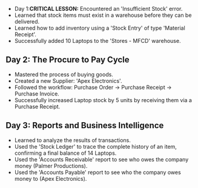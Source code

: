 - Day 1:**CRITICAL LESSON:** Encountered an 'Insufficient Stock' error.
- Learned that stock items must exist in a warehouse before they can be delivered.
- Learned how to add inventory using a 'Stock Entry' of type 'Material Receipt'.
- Successfully added 10 Laptops to the 'Stores - MFCD' warehouse.

## Day 2: The Procure to Pay Cycle
- Mastered the process of buying goods.
- Created a new Supplier: 'Apex Electronics'.
- Followed the workflow: Purchase Order -> Purchase Receipt -> Purchase Invoice.
- Successfully increased Laptop stock by 5 units by receiving them via a Purchase Receipt.

## Day 3: Reports and Business Intelligence
- Learned to analyze the results of transactions.
- Used the 'Stock Ledger' to trace the complete history of an item, confirming a final balance of 14 Laptops.
- Used the 'Accounts Receivable' report to see who owes the company money (Palmer Productions).
- Used the 'Accounts Payable' report to see who the company owes money to (Apex Electronics).